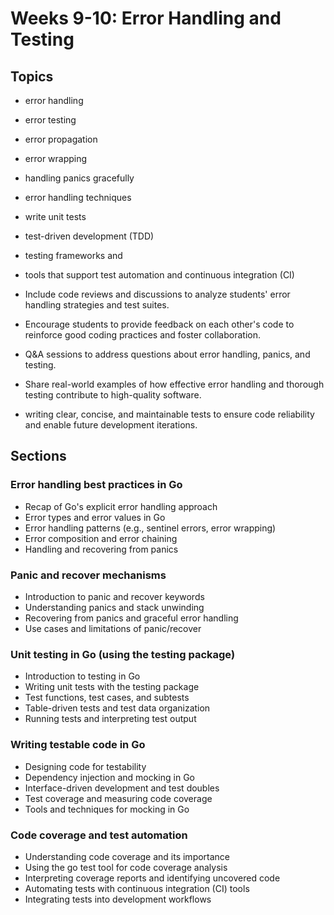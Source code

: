 # Weeks 9-10: Error Handling and Testing

## Topics

* error handling
* error testing
* error propagation
* error wrapping
* handling panics gracefully

* error handling techniques
* write unit tests 
* test-driven development (TDD) 

* testing frameworks and 
* tools that support test automation and continuous integration (CI)

* Include code reviews and discussions to analyze students' error handling strategies and test suites. 
* Encourage students to provide feedback on each other's code to reinforce good coding practices and foster collaboration.

* Q&A sessions to address questions about error handling, panics, and testing. 
* Share real-world examples of how effective error handling and thorough testing contribute to high-quality software.

* writing clear, concise, and maintainable tests to ensure code reliability and enable future development iterations.

## Sections

###  Error handling best practices in Go
   - Recap of Go's explicit error handling approach
   - Error types and error values in Go
   - Error handling patterns (e.g., sentinel errors, error wrapping)
   - Error composition and error chaining
   - Handling and recovering from panics

###  Panic and recover mechanisms
   - Introduction to panic and recover keywords
   - Understanding panics and stack unwinding
   - Recovering from panics and graceful error handling
   - Use cases and limitations of panic/recover

###  Unit testing in Go (using the testing package)
   - Introduction to testing in Go
   - Writing unit tests with the testing package
   - Test functions, test cases, and subtests
   - Table-driven tests and test data organization
   - Running tests and interpreting test output

###  Writing testable code in Go
   - Designing code for testability
   - Dependency injection and mocking in Go
   - Interface-driven development and test doubles
   - Test coverage and measuring code coverage
   - Tools and techniques for mocking in Go

###  Code coverage and test automation
   - Understanding code coverage and its importance
   - Using the go test tool for code coverage analysis
   - Interpreting coverage reports and identifying uncovered code
   - Automating tests with continuous integration (CI) tools
   - Integrating tests into development workflows


